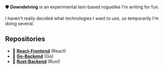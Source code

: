 🛡️ **Downdelving** is an experimental text-based roguelike I'm writing for fun.

I haven't really decided what technologies I want to use, so temporarily I'm doing several.

## Repositories

- 🧪 **[React-Frontend](https://github.com/downdelving/frontend/)** (React)
- 🐁 **[Go-Backend](https://github.com/downdelving/go-backend/)** (Go)
- 🦀 **[Rust-Backend](https://github.com/downdelving/rust-backend/)** (Rust)
